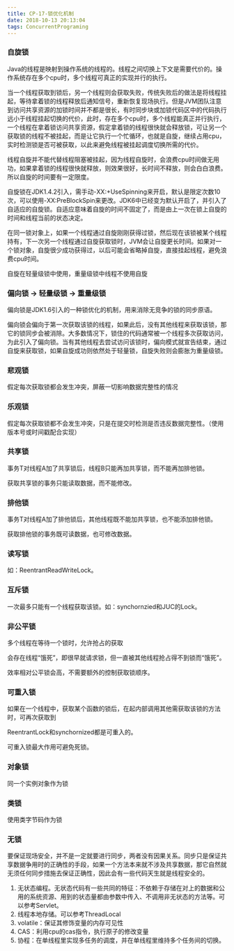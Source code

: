 ```yaml
---
title: CP-17-锁优化机制
date: 2018-10-13 20:13:04
tags: ConcurrentPrograming
---
```


### 自旋锁
Java的线程是映射到操作系统的线程的。线程之间切换上下文是需要代价的。操作系统存在多个cpu时，多个线程可真正的实现并行的执行。

当一个线程获取到锁后，另一个线程则会获取失败，传统失败后的做法是将线程挂起，等待拿着锁的线程释放后通知信号，重新恢复现场执行。但是JVM团队注意到访问共享资源的加锁时间并不都是很长，有时同步块或加锁代码区中的代码执行远小于线程挂起切换的代价，此时，存在多个cpu时，多个线程能真正并行执行，一个线程在拿着锁访问共享资源，假定拿着锁的线程很快就会释放锁，可让另一个获取锁的线程不被挂起，而是让它执行一个忙循环，也就是自旋，继续占用cpu，实时检测锁是否可被获取，以此来避免线程被挂起调度切换所需的代价。

线程自旋并不能代替线程阻塞被挂起，因为线程自旋时，会浪费cpu时间做无用功，如果拿着锁的线程很快就释放，则效果很好，长时间不释放，则会白白浪费。所以自旋的时间要有一定限度。

自旋锁在JDK1.4.2引入，需手动-XX:+UseSpinning来开启，默认是限定次数10次，可以使用-XX:PreBlockSpin来更改。JDK6中已经变为默认开启了，并引入了自适应的自旋锁。自适应意味着自旋的时间不固定了，而是由上一次在锁上自旋的时间和线程当前的状态决定。

在同一锁对象上，如果一个线程通过自旋刚刚获得过锁，然后现在该锁被某个线程持有，下一次另一个线程通过自旋获取锁时，JVM会让自旋更长时间。如果对一个锁对象，自旋很少成功获得过，以后可能会省略掉自旋，直接挂起线程，避免浪费cpu时间。

自旋在轻量级锁中使用，重量级锁中线程不使用自旋

### 偏向锁 -> 轻量级锁 -> 重量级锁
偏向锁是JDK1.6引入的一种锁优化的机制，用来消除无竞争的锁的同步原语。

偏向锁会偏向于第一次获取该锁的线程，如果此后，没有其他线程来获取该锁，那它的锁同步会被消除。大多数情况下，锁住的代码通常被一个线程多次获取访问，为此引入了偏向锁。当有其他线程去尝试访问该锁时，偏向模式就宣告结束，通过自旋来获取锁，如果自旋成功则依然处于轻量锁，自旋失败则会膨胀为重量级锁。

### 悲观锁
假定每次获取锁都会发生冲突，屏蔽一切影响数据完整性的情况

### 乐观锁
假定每次获取锁都不会发生冲突，只是在提交时检测是否违反数据完整性。（使用版本号或时间戳配合实现）

### 共享锁
事务T对线程A加了共享锁后，线程B只能再加共享锁，而不能再加排他锁。

获取共享锁的事务只能读取数据，而不能修改。

### 排他锁
事务T对线程A加了排他锁后，其他线程既不能加共享锁，也不能添加排他锁。

获取排他锁的事务既可读数据，也可修改数据。

### 读写锁
如：ReentrantReadWriteLock。

### 互斥锁
一次最多只能有一个线程获取该锁。如：synchornzied和JUC的Lock。

### 非公平锁
多个线程在等待一个锁时，允许抢占的获取

会存在线程“饿死”，即很早就请求锁，但一直被其他线程抢占得不到锁而“饿死”。

效率相对公平锁会高，不需要额外的控制获取锁顺序。

### 可重入锁
如果在一个线程中，获取某个函数的锁后，在起内部调用其他需获取该锁的方法时，可再次获取到

ReentrantLock和synchornized都是可重入的。

可重入锁最大作用可避免死锁。

### 对象锁
同一个实例对象作为锁

### 类锁
使用类字节码作为锁

### 无锁
要保证现场安全，并不是一定就要进行同步，两者没有因果关系。同步只是保证共享数据争用时的正确性的手段，如果一个方法本来就不涉及共享数据，那它自然就无须任何同步措施去保证正确性，因此会有一些代码天生就是线程安全的。

1. 无状态编程。无状态代码有一些共同的特征：不依赖于存储在对上的数据和公用的系统资源、用到的状态量都由参数中传入、不调用非无状态的方法等。可以参考Servlet。
2. 线程本地存储。可以参考ThreadLocal
3. volatile：保证其修饰变量的内存可见性
4. CAS：利用cpu的cas指令，执行原子的修改变量
5. 协程：在单线程里实现多任务的调度，并在单线程里维持多个任务间的切换。
